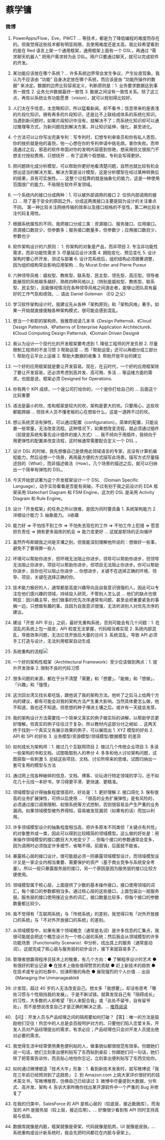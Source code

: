 # 蔡学镛

### 微博
1. PowerApps/Flow，Eve，PWCT ... 等技术，都是为了降低编程的难度而存在的。但我觉得这些技术都有明显局限，且使用难度还是太高。我比较希望看到的是在 Red 语言上架一个通用框架，通用框架上面有一个 DSL，再通过 “需求聊天机器人” 把用户需求转为此 DSL。用户只要通过聊天，就可以完成软件的开发。


2. 某功能应该放在哪个系统？... 许多系统边界常会发生争议，产生扯皮现象。我认为不应该由 “功能” 自身决定放在哪个系统，而应该是由 “功能所操作的数据” 来决定。数据的边界比较容易定义，判断原则是：1. 业务要求数据达到事务一致性 2. 业务允许数据最终一致性 3. 数据之间没有一致性关系。除了这三点，再佐以系统业务功能愿景（vision），就可以规划得比较好。

3. 人们太在乎信息，太忽略知识，所以猛看新闻，却不看书；信息带来的是表浅的片段化知识。拥有再多的片段知识，还是比不上联结成体系的系统化知识。当遇到新问题时，如果片段知识中没有，就解决不了；而系统化知识却可以通过推理等方式，为新问题找到解决方案，并让知识延伸，强化，甚至进化。


4. 个方法可以让你写出完美专利：写专利时，幻想专利审查员和你有私人恩怨，你的挫折就是他的喜悦，他一心想在你的专利申请中挑毛病，害你失败。而申请通过之后，邪恶的软件帝国对你的发明内容感到惊艳，想采用但又很抠门不想支付授权费用，只想绕开 ... 有了这两个假想敌，专利会写得更好。


5. 把问题转化成分析模型，可以帮助你更好地看清楚问题，自然也就比较有机会想出适当的解决方案。解决方案是设计模型，这是分析模型在经过某种转换后的结果，具有可实施性。... 这整个过程靠的就是抽象化的能力，这是一种使用范围很广的能力，不局限在软件开发领域。

6. 一个系统内的接口分成两种：1. 可以被外部调用的接口 2. 仅供内部调用的接口 ... 除了基于安全的原因之外，分成这两类接口主要是因为设计的关注重点不同。 第一种比较关注网络传输的效率以及接口规格的不变性，第二种比较关注代码复用性。

7. 根据系统属性的不同，我把接口分成三类：资源接口、服务接口、应用接口。资源接口数目少，但参数多；服务接口数量多，但参数少；应用接口数目少，参数也少

8. 软件架构设计的六原则： 1. 你架构的对象是产品，而非项目 2. 专注非功能性需求，而非功能性需求 3. 尽量延后设计决策 4. 拥抱变化、预见变化 5. 设计架构时要心怀开发、测试与部署 6. 设计完系统后，组织结构必须跟著调整，因为组织结构常会影响应用架构 ... By Murat Erder and Pierre Pureur

8. 六种领导风格：威权型、教练型、联系型、民主型、领先型、高压型。领导者能展现的风格越多越好，熟练四种风格以上（特别是威权型、教练型、联系型、民主型），且能够视情况在各种领导风格之间游走者，能够让团队具有最好的工作气氛和绩效。... 语出 Daniel Goleman （EQ 之父）

9. 学习软件架构设计时，我建议先从各种「架构原则」和「架构风格」著手。如果一开始就直接接触各种架构模式，很可能会感到混乱。

10. 想当一个称职的架构师，我推荐阅读几本书《Design Patterns》、《Cloud Design Patterns》、《Patterns of Enterprise Application Architecture》、《Cloud Computing Design Patterns》、《Domain Driven Design》

11. 我认为设计一个现代化的开发框架要考虑到 1. 降低工程师的开发负担 2. 尽量限制工程师的不良习惯 3 帮助运营 ... 而「帮助运营」还可以再细分成三部分 1. 帮助在云平台上运维 2. 帮助大数据的收集 3. 帮助开放平台的建立

12. 一个好的应用框架就是要让开发容易。现在，在云时代，一个好的应用框架除了要让开发容易，还必须考虑到高并发、高可用、多活 ... 等运维方面的需求。也就是说，框架必须 Designed for Operations.

13. 你有两个 KPI 成绩，一个是公司打给你的，一个是你打给自己的 ... 后面这个比较重要 

14. 语法是最小的坎，库和框架是较大的坎，架构是更大的坎。只要用心，这些坎都能跨越 ... 但技术人员不懂老板的心在想些什么，这是一道跨不过的坎。


12. 想让系统灵活有弹性，可以通过配置（configuration）。简单的配置，只能设置一些常量，无法改变流程。这种情况下，如果想改变流程，就必须通过插件（前提是系统有事先设计插件的接入方式）.... 我不倾向于用插件，我倾向于用更弹性的配置来改变流程，这时候通常需要配合定义一个 DSL 。


13. 设计 DSL 的时候，我先想像自己是使用此领域语言的专家，且没有计算机编程能力，然后设想一个场景，再用最方便的方式描写此场景。描写方式尽量描述目的（What），而非描述做法（How）。几个场景的描述之后，就可以归纳出一个简单有弹性的 DSL。


13. 今天开始尝试著为这个开发框架设计一个 DSL （Domain Specific Language），动手实验看看是否能有突破。不过有别于我之前设计的 EDA 框架采用 Statechart Diagram 和 FSM Engine，这次的 DSL 是采用 Activity Diagram 和 Rule Engine。

1. 设计「开发框架」的任务之所以很难，是因为同时要具备 1. 系统架构能力 2. 详细设计能力 3. 抽象能力。
û收藏

2. 能力好 => 不怕找不到工作 => 不怕失去现在的工作 => 不怕工作上犯错 => 愿意担负责任 => 拥有更多锻炼的机会 => 能力变更好 ... 这就是职场的正向循环

3. 虽然乔布斯跟我之间是天壤之别，但我能深刻理解他所说的：想做好一些事，避免不了要得罪一些人 

14. 环境可以帮助你进步，但环境无法阻止你进步。领导可以帮助你进步，但领导无法阻止你进步。项目可以帮助你进步，但项目无法阻止你进步。你可以帮助你进步，且你也可以阻止你进步 ... 你想进步，关键不在选择正确的环境、领导、项目，关键在选择正确的你。

15. 技术能力极好的人，通常都是高度兴趣导向且自我意识很强的人，因此可以专注在他们感兴趣的领域，持续投入研究，不管别人怎么说 ... 他们的缺点也很明显：因兴趣主导，他们做事的优先次序通常有问题，甚至会把重要紧急的事搁一边，只想做有趣的事。且因为自我意识很强，无法听进别人对优先次序的建议。

16. 建设「开放 API 平台」之前，最好先重构系统，否则可能会有几个问题：1. 在混乱的系统上包一层皮，API 粒度无法掌握，代码相当难实现 2. 系统内部混乱，导致效率问题，无法扛住开放后大量的访问 3. 系统混乱，导致 API 必须手工打造与设计，无法利用框架自动生成

17. 系统重构的流程![](http://ww3.sinaimg.cn/mw690/6037fd14gw1el792tea2rj213s0tuteh.jpg)

18. 一个好的架构性框架（Architectural Framework）至少应该做到两点：1. 提升开发效率 2. 限制不良的代码习惯

19. 很多问题的来源，都在于分不清楚「需要」和「想要」，「能做」和「想做」，「兴趣」和「憧憬」 

20. 这次回台湾又找长辈吃饭，跟他说了我的架构方法。他听了之后马上给两个方向的建议，都有可能会对我的架构方法产生重大影响。当然具体要怎么做，他不知道，我也还不知道。但思想的种子埋进土壤之后，或许有一天就会发芽。

21. 我的架构设计方法需要找一个简单又真实的例子做实际的讲解，以帮助学员更好理解。但真实的例子往往过于复杂，所以教材内这部分付之阙如 ... 这两天终于找到一个真实又有展示效果的例子，可以展现出 1. XYZ 模型的好处 2. API 和 SPI 的好处 3. 业务模型/资源模型/领域模型/数据模型 的差异 

22. 如何成长为架构师：1. 做过几个互联网项目 2. 做过几个传统企业项目 3. 多读一些架构的书和文档，试图吸取别人的养分 4. 多多和他人讨论架构问题，试图获取一些刺激 5. 总结这些项目、文档、讨论所带来的思维，试图归纳出一套可复用的模型与方法

23. 通过网上找各种破碎的信息、文档、博客、论坛进行特定领域的学习，还不如花几十元找一本好书，学习得更平滑、更快速、更精准。
24. 领域模型设计得抽象程度很高时，好处是：1. 更好理解 2. 接口简化 3. 保有很高的业务扩展弹性，可供以后使用 ... 「很高的业务扩展弹性」是有风险的，必须通过接口调用限制、权限系统等方式控制，否则很容易会产生严重的业务漏洞。如果领域模型被外界得知，容易被发现漏洞（如果有的话）而加以利用。
25. 许多领域模型设计的抽象程度相当高，把许多原本不同类但「关键点有共性」的对象整并成一类，因此可以得到比较精简的领域模型。这么做的好处是：用来操作领域模型的接口数目大大地变少了 ... 但每个接口的参数通常会变多，因为调用时必须指定许多细节，省略不得。前面省，后面就不能省。
26. 暴露核心层的接口设计，很可能就必须一同暴露领域模型设计。而领域模型设计又是一家企业内相当重要、需要保护的资产（基于商业竞争与系统安全考量）。所以一般只暴露服务层的接口，另一个原因是因为服务层的接口比较方便使用。
27. 领域模型属于核心层，上面提供了少数的基本操作接口，接口使用领域的词汇，每个接口的参数都相当多。通过核心层的这些接口，上面包装出一层服务层。服务层的接口使用接近业务的词汇，接口数量比较多，但每个接口的参数数量都比较少。
28. 我不觉得有「互联网系统」与「传统系统」的差别，我觉得只有「对外开放接口的系统」与「不对外开放接口的系统」的差别。
29. 从领域模型中，如果有某个领域概念（通常是名词）是许多信息的汇集点，我很可能就会把这个概念设计为一个核心层的系统；然后我会从领域模型的许多功能场景（Functionality Scenario）中分析，找出其上的服务（通常是动词）。这就完成了核心层与服务层的初步设计，接下来就容易多了。
30. 管理者想赢得程序员技术上的敬重，有几个方向：● 了解程序设计的艺术 ● 有很好的职业记录 ● 在技术上做些值得赞赏的贡献 ● 赶上新技术的趋势 ● 在技术或专业的社群中，扮演积极的角色 ● 展现强烈的个人价值 ... 出自《Managing the Unmanageable》
31. 计发现，超过 40 岁的人无法改变自己。想太多「我想要」，却没有思考「哪些习惯与个性阻挡我的发展」，于是不断试错。就算发现自己有「阻碍成长」的习性，大多数的人却希望「别人来配合我」或「此处不留爷，自有留爷处」，而不是想说改变自己才是正确的解决之道。... [推荐阅读](http://www.ithome.com.tw/node/82285)
32. 【问】：开发人员与产品经理之间的隔阂要如何打破？【答】：唯一的方法是鼓励他们交往！热恋中的人总是会百般呵护对方的。只要他们陷入恋爱关系，开发人员对产品经理提出的需求，有求必应；产品经理也只会对开发人员提出绝对必要的需求。
33. 我觉得生活中经常使用黄色便利贴的人，做事貌似都很规范有效率。你跟她们说一句话，她们立刻拿出便利贴写了东西贴到桌前；你跟她们问一句话，她们除了把答案告诉你，而且贴心地怕你忘记，立刻拿出便利贴写了东西交给你。
34. 如何通过微博塑造「技术大牛」形象：1. 看到新技术发表时，就写微博说「我在三年前已经预测到了这趋势」 2. 到 Amazon.com 上挑大家评价很好的的技术英文书，写微博推荐，彷佛自己已经读过 3. 微博中尽量提到大数据、分布式、高并发、架构 4. 告诉大家昨晚你找出某开源软件中一个严重的 Bug 并修复了
35. 在我的归类中，SalesForce 的 API 是核心层的（较底层，接近数据库），而淘宝的 API 是服务层（较上层，接近应用）。... 好像很少看到有 API 同时支持高层与低层。
36. 数据库就像是内脏，框架就像是骨架，代码就像是肌肉，UI 就像是皮肤。... 系统重构或设计新系统时，我会先把时间都花在内脏与骨架上。
